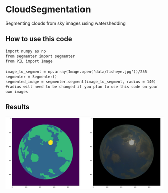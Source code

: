 # CloudSegmentation
Segmenting clouds from sky images using watershedding

## How to use this code

    import numpy as np
    from segmenter import segmenter
    from PIL import Image
  
    image_to_segment = np.array(Image.open('data/fisheye.jpg'))/255
    segmenter = Segmenter()
    segmented_image = segmenter.segment(image_to_segment, radius = 140) #radius will need to be changed if you plan to use this code on your own images
    
## Results

![Results](data/segmentation.png?raw=true "Results")
